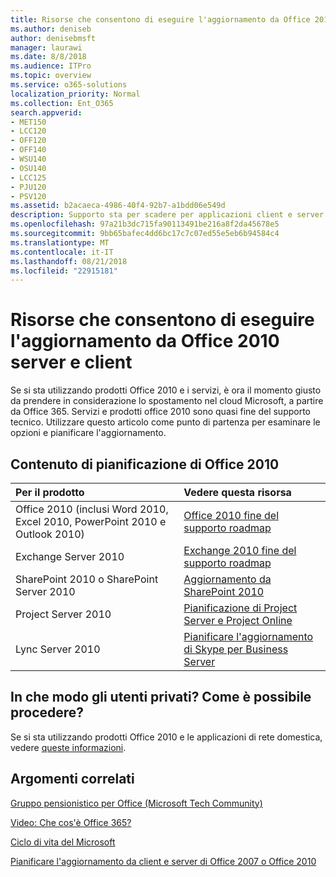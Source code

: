 ```yaml
---
title: Risorse che consentono di eseguire l'aggiornamento da Office 2010 server e client
ms.author: deniseb
author: denisebmsft
manager: laurawi
ms.date: 8/8/2018
ms.audience: ITPro
ms.topic: overview
ms.service: o365-solutions
localization_priority: Normal
ms.collection: Ent_O365
search.appverid:
- MET150
- LCC120
- OFF120
- OFF140
- WSU140
- OSU140
- LCC125
- PJU120
- PSV120
ms.assetid: b2acaeca-4986-40f4-92b7-a1bdd06e549d
description: Supporto sta per scadere per applicazioni client e server di Office 2010, e accordi di supporto personalizzati non sono disponibili. Utilizzare questo articolo per iniziare a pianificare l'aggiornamento a questo punto.
ms.openlocfilehash: 97a21b3dc715fa90113491be216a8f2da45678e5
ms.sourcegitcommit: 9bb65bafec4dd6bc17c7c07ed55e5eb6b94584c4
ms.translationtype: MT
ms.contentlocale: it-IT
ms.lasthandoff: 08/21/2018
ms.locfileid: "22915181"
---
```

# <a name="resources-to-help-you-upgrade-from-office-2010-servers-and-clients"></a>Risorse che consentono di eseguire l'aggiornamento da Office 2010 server e client

Se si sta utilizzando prodotti Office 2010 e i servizi, è ora il momento giusto da prendere in considerazione lo spostamento nel cloud Microsoft, a partire da Office 365. Servizi e prodotti office 2010 sono quasi fine del supporto tecnico. Utilizzare questo articolo come punto di partenza per esaminare le opzioni e pianificare l'aggiornamento.
      
## <a name="office-2010-planning-content"></a>Contenuto di pianificazione di Office 2010
  
|**Per il prodotto**|**Vedere questa risorsa**|
|:-----|:-----|
|Office 2010 (inclusi Word 2010, Excel 2010, PowerPoint 2010 e Outlook 2010)  <br/> |[Office 2010 fine del supporto roadmap](https://docs.microsoft.com/DeployOffice/office-2010-end-support-roadmap) <br/> |
|Exchange Server 2010  <br/> |[Exchange 2010 fine del supporto roadmap](exchange-2010-end-of-support.md) <br/> |
|SharePoint 2010 o SharePoint Server 2010  <br/> |[Aggiornamento da SharePoint 2010](upgrade-from-sharepoint-2010.md) <br/> |
|Project Server 2010 </br> | [Pianificazione di Project Server e Project Online](https://docs.microsoft.com/project/planning-project-server-and-project-online-for-technical-decision-makers) </br> |
|Lync Server 2010 </br> | [Pianificare l'aggiornamento di Skype per Business Server](https://docs.microsoft.com/skypeforbusiness/plan-your-deployment/upgrade) </br> |
    
## <a name="what-if-im-a-home-user-what-do-i-do"></a>In che modo gli utenti privati? Come è possibile procedere?

Se si sta utilizzando prodotti Office 2010 e le applicazioni di rete domestica, vedere [queste informazioni](plan-upgrade-previous-versions-office.md#im-a-home-user-what-do-i-do).

## <a name="related-topics"></a>Argomenti correlati

[Gruppo pensionistico per Office (Microsoft Tech Community)](https://go.microsoft.com/fwlink/?linkid=842065)
  
[Video: Che cos'è Office 365?](https://support.office.com/article/847caf12-2589-452c-8aca-1c009797678b.aspx)
  
[Ciclo di vita del Microsoft](https://go.microsoft.com/fwlink/?linkid=865200)

[Pianificare l'aggiornamento da client e server di Office 2007 o Office 2010](plan-upgrade-previous-versions-office.md)

